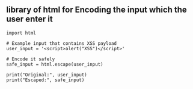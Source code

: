 ## library of html for Encoding the input which the user enter it 
                                                                                                                                     
```
import html

# Example input that contains XSS payload
user_input = '<script>alert("XSS")</script>'

# Encode it safely
safe_input = html.escape(user_input)

print("Original:", user_input)
print("Escaped:", safe_input)


